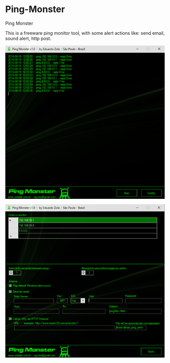 # Ping-Monster

Ping Monster 

This is a freeware ping monitor tool, with some alert actions like: send email, sound alert, http post.

![alt tag](https://github.com/egzola/Ping-Monster/blob/master/pingmonster_screen.png)

![alt tag](https://github.com/egzola/Ping-Monster/blob/master/pingmonster_screen2.png)


